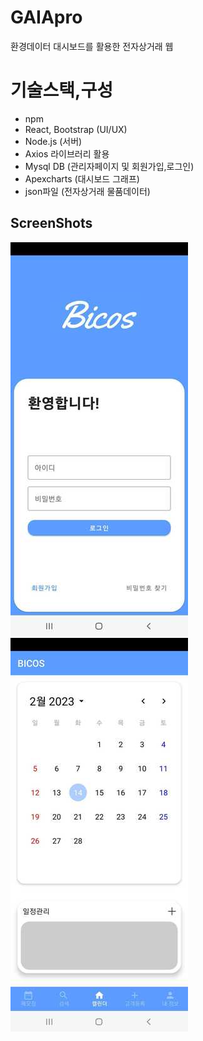 # GAIApro

환경데이터 대시보드를 활용한 전자상거래 웹

# 기술스택,구성

- npm
- React, Bootstrap (UI/UX)
- Node.js (서버)
- Axios 라이브러리 활용
- Mysql DB (관리자페이지 및 회원가입,로그인)
- Apexcharts (대시보드 그래프)
- json파일 (전자상거래 물품데이터)

## ScreenShots

![alt text](https://github.com/suminpark123/BICOS/blob/master/res/home.jpg)
![alt text](https://github.com/suminpark123/BICOS/blob/master/res/main.jpg)

